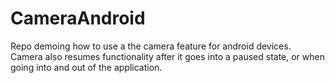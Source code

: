 # CameraAndroid
<p>Repo demoing how to use a the camera feature for android devices.
Camera also resumes functionality after it goes into a paused state,
or when going into and out of the application.</p>
